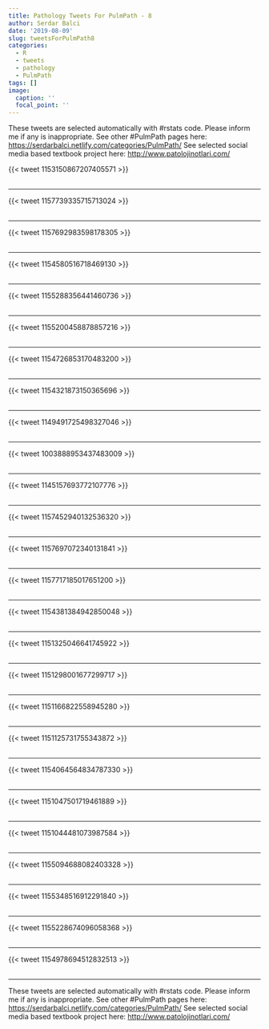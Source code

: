 ```yaml
---
title: Pathology Tweets For PulmPath - 8
author: Serdar Balci
date: '2019-08-09'
slug: tweetsForPulmPath8
categories:
  - R
  - tweets
  - pathology
  - PulmPath
tags: []
image:
  caption: ''
  focal_point: ''
---
```



These tweets are selected automatically with #rstats code. Please inform me if any is inappropriate.
See other #PulmPath pages here: https://serdarbalci.netlify.com/categories/PulmPath/ 
See selected social media based textbook project here: http://www.patolojinotlari.com/

{{< tweet 1153150867207405571 >}}
<br>
<br>
<hr>
{{< tweet 1157739335715713024 >}}
<br>
<br>
<hr>
{{< tweet 1157692983598178305 >}}
<br>
<br>
<hr>
{{< tweet 1154580516718469130 >}}
<br>
<br>
<hr>
{{< tweet 1155288356441460736 >}}
<br>
<br>
<hr>
{{< tweet 1155200458878857216 >}}
<br>
<br>
<hr>
{{< tweet 1154726853170483200 >}}
<br>
<br>
<hr>
{{< tweet 1154321873150365696 >}}
<br>
<br>
<hr>
{{< tweet 1149491725498327046 >}}
<br>
<br>
<hr>
{{< tweet 1003888953437483009 >}}
<br>
<br>
<hr>
{{< tweet 1145157693772107776 >}}
<br>
<br>
<hr>
{{< tweet 1157452940132536320 >}}
<br>
<br>
<hr>
{{< tweet 1157697072340131841 >}}
<br>
<br>
<hr>
{{< tweet 1157717185017651200 >}}
<br>
<br>
<hr>
{{< tweet 1154381384942850048 >}}
<br>
<br>
<hr>
{{< tweet 1151325046641745922 >}}
<br>
<br>
<hr>
{{< tweet 1151298001677299717 >}}
<br>
<br>
<hr>
{{< tweet 1151166822558945280 >}}
<br>
<br>
<hr>
{{< tweet 1151125731755343872 >}}
<br>
<br>
<hr>
{{< tweet 1154064564834787330 >}}
<br>
<br>
<hr>
{{< tweet 1151047501719461889 >}}
<br>
<br>
<hr>
{{< tweet 1151044481073987584 >}}
<br>
<br>
<hr>
{{< tweet 1155094688082403328 >}}
<br>
<br>
<hr>
{{< tweet 1155348516912291840 >}}
<br>
<br>
<hr>
{{< tweet 1155228674096058368 >}}
<br>
<br>
<hr>
{{< tweet 1154978694512832513 >}}
<br>
<br>
<hr>


These tweets are selected automatically with #rstats code. Please inform me if any is inappropriate.
See other #PulmPath pages here: https://serdarbalci.netlify.com/categories/PulmPath/ 
See selected social media based textbook project here: http://www.patolojinotlari.com/
